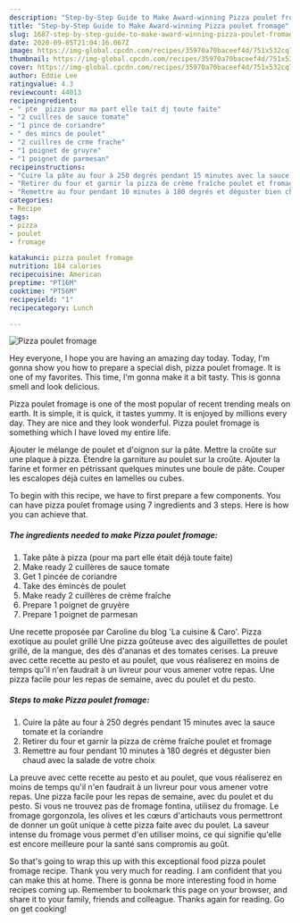```yaml
---
description: "Step-by-Step Guide to Make Award-winning Pizza poulet fromage"
title: "Step-by-Step Guide to Make Award-winning Pizza poulet fromage"
slug: 1687-step-by-step-guide-to-make-award-winning-pizza-poulet-fromage
date: 2020-09-05T21:04:16.067Z
image: https://img-global.cpcdn.com/recipes/35970a70baceef4d/751x532cq70/pizza-poulet-fromage-photo-principale-de-la-recette.jpg
thumbnail: https://img-global.cpcdn.com/recipes/35970a70baceef4d/751x532cq70/pizza-poulet-fromage-photo-principale-de-la-recette.jpg
cover: https://img-global.cpcdn.com/recipes/35970a70baceef4d/751x532cq70/pizza-poulet-fromage-photo-principale-de-la-recette.jpg
author: Eddie Lee
ratingvalue: 4.3
reviewcount: 44013
recipeingredient:
- " pte  pizza pour ma part elle tait dj toute faite"
- "2 cuillres de sauce tomate"
- "1 pince de coriandre"
- " des mincs de poulet"
- "2 cuillres de crme frache"
- "1 poignet de gruyre"
- "1 poignet de parmesan"
recipeinstructions:
- "Cuire la pâte au four à 250 degrés pendant 15 minutes avec la sauce tomate et la coriandre"
- "Retirer du four et garnir la pizza de crème fraîche poulet et fromage"
- "Remettre au four pendant 10 minutes à 180 degrés et déguster bien chaud avec la salade de votre choix"
categories:
- Recipe
tags:
- pizza
- poulet
- fromage

katakunci: pizza poulet fromage 
nutrition: 184 calories
recipecuisine: American
preptime: "PT16M"
cooktime: "PT56M"
recipeyield: "1"
recipecategory: Lunch

---
```



![Pizza poulet fromage](https://img-global.cpcdn.com/recipes/35970a70baceef4d/751x532cq70/pizza-poulet-fromage-photo-principale-de-la-recette.jpg)

Hey everyone, I hope you are having an amazing day today. Today, I'm gonna show you how to prepare a special dish, pizza poulet fromage. It is one of my favorites. This time, I'm gonna make it a bit tasty. This is gonna smell and look delicious.

Pizza poulet fromage is one of the most popular of recent trending meals on earth. It is simple, it is quick, it tastes yummy. It is enjoyed by millions every day. They are nice and they look wonderful. Pizza poulet fromage is something which I have loved my entire life.

Ajouter le mélange de poulet et d&#39;oignon sur la pâte. Mettre la croûte sur une plaque à pizza. Étendre la garniture au poulet sur la croûte. Ajouter la farine et former en pétrissant quelques minutes une boule de pâte. Couper les escalopes déjà cuites en lamelles ou cubes.


To begin with this recipe, we have to first prepare a few components. You can have pizza poulet fromage using 7 ingredients and 3 steps. Here is how you can achieve that.

<!--inarticleads1-->

##### The ingredients needed to make Pizza poulet fromage:

1. Take  pâte à pizza (pour ma part elle était déjà toute faite)
1. Make ready 2 cuillères de sauce tomate
1. Get 1 pincée de coriandre
1. Take  des émincés de poulet
1. Make ready 2 cuillères de crème fraîche
1. Prepare 1 poignet de gruyère
1. Prepare 1 poignet de parmesan


Une recette proposée par Caroline du blog &#39;La cuisine &amp; Caro&#39;. Pizza exotique au poulet grillé Une pizza goûteuse avec des aiguillettes de poulet grillé, de la mangue, des dès d&#39;ananas et des tomates cerises. La preuve avec cette recette au pesto et au poulet, que vous réaliserez en moins de temps qu&#39;il n&#39;en faudrait à un livreur pour vous amener votre repas. Une pizza facile pour les repas de semaine, avec du poulet et du pesto. 

<!--inarticleads2-->

##### Steps to make Pizza poulet fromage:

1. Cuire la pâte au four à 250 degrés pendant 15 minutes avec la sauce tomate et la coriandre
1. Retirer du four et garnir la pizza de crème fraîche poulet et fromage
1. Remettre au four pendant 10 minutes à 180 degrés et déguster bien chaud avec la salade de votre choix


La preuve avec cette recette au pesto et au poulet, que vous réaliserez en moins de temps qu&#39;il n&#39;en faudrait à un livreur pour vous amener votre repas. Une pizza facile pour les repas de semaine, avec du poulet et du pesto. Si vous ne trouvez pas de fromage fontina, utilisez du fromage. Le fromage gorgonzola, les olives et les cœurs d&#39;artichauts vous permettront de donner un goût unique à cette pizza faite avec du poulet. La saveur intense du fromage vous permet d&#39;en utiliser moins, ce qui signifie qu&#39;elle est encore meilleure pour la santé sans compromis au goût. 

So that's going to wrap this up with this exceptional food pizza poulet fromage recipe. Thank you very much for reading. I am confident that you can make this at home. There is gonna be more interesting food in home recipes coming up. Remember to bookmark this page on your browser, and share it to your family, friends and colleague. Thanks again for reading. Go on get cooking!
